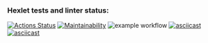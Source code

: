 ### Hexlet tests and linter status:
[![Actions Status](https://github.com/IoninMark/python-project-lvl1/workflows/hexlet-check/badge.svg)](https://github.com/IoninMark/python-project-lvl1/actions)
[![Maintainability](https://api.codeclimate.com/v1/badges/c00053ebd825ce1e3c7c/maintainability)](https://codeclimate.com/github/IoninMark/python-project-lvl1/maintainability)
![example workflow](https://github.com/IoninMark/python-project-lvl1/actions/workflows/lint-test.yml/badge.svg)
[![asciicast](https://asciinema.org/a/LaaNko38u5YSxWaZU3JSepxyq.svg)](https://asciinema.org/a/LaaNko38u5YSxWaZU3JSepxyq)
[![asciicast](https://asciinema.org/a/hbftc2Cs97SiSNn4f0djYxcFe.svg)](https://asciinema.org/a/hbftc2Cs97SiSNn4f0djYxcFe)